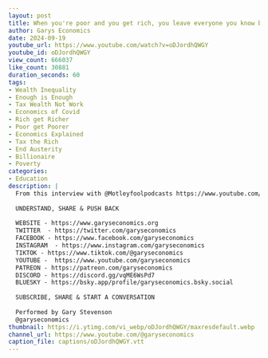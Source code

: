 ```yaml
---
layout: post
title: When you're poor and you get rich, you leave everyone you know behind
author: Garys Economics
date: 2024-09-19
youtube_url: https://www.youtube.com/watch?v=oDJordhQWGY
youtube_id: oDJordhQWGY
view_count: 666037
like_count: 30881
duration_seconds: 60
tags:
- Wealth Inequality
- Enough is Enough
- Tax Wealth Not Work
- Economics of Covid
- Rich get Richer
- Poor get Poorer
- Economics Explained
- Tax the Rich
- End Austerity
- Billionaire
- Poverty
categories:
- Education
description: |
  From this interview with @Motleyfoolpodcasts https://www.youtube.com/watch?v=CWjT_helhx0&t=1071s&ab_channel=MotleyFoolPodcasts 
  
  UNDERSTAND, SHARE & PUSH BACK
  
  WEBSITE - https://www.garyseconomics.org
  TWITTER  - https://twitter.com/garyseconomics
  FACEBOOK - https://www.facebook.com/garyseconomics
  INSTAGRAM  - https://www.instagram.com/garyseconomics
  TIKTOK - https://www.tiktok.com/@garyseconomics
  YOUTUBE -  https://www.youtube.com/garyseconomics
  PATREON - https://patreon.com/garyseconomics
  DISCORD - https://discord.gg/vqME6WsPd7
  BLUESKY - https://bsky.app/profile/garyseconomics.bsky.social
  
  SUBSCRIBE, SHARE & START A CONVERSATION
  
  Performed by Gary Stevenson
  @garyseconomics
thumbnail: https://i.ytimg.com/vi_webp/oDJordhQWGY/maxresdefault.webp
channel_url: https://www.youtube.com/@garyseconomics
caption_file: captions/oDJordhQWGY.vtt
---
```

